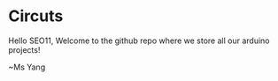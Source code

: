 # Circuts
Hello SEO11,
Welcome to the github repo where we store all our arduino projects!

~Ms Yang



